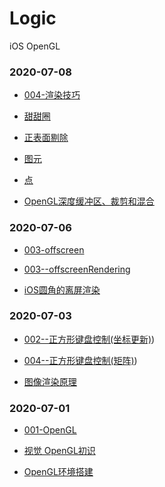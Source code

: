# Logic
iOS OpenGL


### 2020-07-08

- [004-渲染技巧](./视觉/004-渲染技巧)
- [甜甜圈](./视觉/code/004-torus.cpp)
- [正表面剔除](./视觉/code/004-cullface.cpp)
- [图元](./视觉/code/004-primitive.cpp)
- [点](./视觉/code/004-point.cpp)

- [OpenGL深度缓冲区、裁剪和混合](https://www.jianshu.com/p/f8e3a6443b20)

### 2020-07-06

- [003-offscreen](./视觉/003-offscreen)
- [003--offscreenRendering](./视觉/code/003--offscreenRendering)

- [iOS圆角的离屏渲染](https://juejin.im/post/5f0339505188252e817c6c02)

### 2020-07-03

- [002--正方形键盘控制(坐标更新)](./视觉/code/002-updateframe.cpp))
- [004--正方形键盘控制(矩阵)](./视觉/code/003-keymove.cpp))

- [图像渲染原理](http://chuquan.me/2018/09/25/ios-graphics-render-principle/)

### 2020-07-01 

- [001-OpenGL](./视觉/code/01OpenGL)

- [视觉 OpenGL初识](./视觉/001-开课)
- [OpenGL环境搭建](./视觉/000-环境)